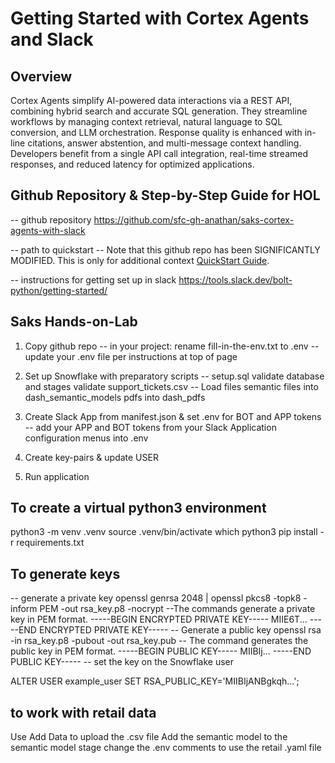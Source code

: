 # Getting Started with Cortex Agents and Slack

## Overview

Cortex Agents simplify AI-powered data interactions via a REST API, combining hybrid search and accurate SQL generation. They streamline workflows by managing context retrieval, natural language to SQL conversion, and LLM orchestration. Response quality is enhanced with in-line citations, answer abstention, and multi-message context handling. Developers benefit from a single API call integration, real-time streamed responses, and reduced latency for optimized applications.

## Github Repository & Step-by-Step Guide for HOL
-- github repository
https://github.com/sfc-gh-anathan/saks-cortex-agents-with-slack 

-- path to quickstart
-- Note that this github repo has been SIGNIFICANTLY MODIFIED. This is only for additional context
[QuickStart Guide](https://quickstarts.snowflake.com/guide/integrate_snowflake_cortex_agents_with_slack/index.html).

-- instructions for getting set up in slack
https://tools.slack.dev/bolt-python/getting-started/ 

## Saks Hands-on-Lab

1. Copy github repo
    -- in your project: rename fill-in-the-env.txt to .env
    -- update your .env file per instructions at top of page


2. Set up Snowflake with preparatory scripts
    -- setup.sql
        validate database and stages
        validate support_tickets.csv
    -- Load files
        semantic files into dash_semantic_models
        pdfs into dash_pdfs

3. Create Slack App from manifest.json & set .env for BOT and APP tokens
    -- add your APP and BOT tokens from your Slack Application configuration menus into .env

4. Create key-pairs & update USER

5. Run application






## To create a virtual python3 environment
python3 -m venv .venv
source .venv/bin/activate
which python3
pip install -r requirements.txt


## To generate keys
-- generate a private key
openssl genrsa 2048 | openssl pkcs8 -topk8 -inform PEM -out rsa_key.p8 -nocrypt
--The commands generate a private key in PEM format.
-----BEGIN ENCRYPTED PRIVATE KEY-----
MIIE6T...
-----END ENCRYPTED PRIVATE KEY-----
-- Generate a public key
openssl rsa -in rsa_key.p8 -pubout -out rsa_key.pub
-- The command generates the public key in PEM format.
-----BEGIN PUBLIC KEY-----
MIIBIj...
-----END PUBLIC KEY-----
-- set the key on the Snowflake user

ALTER USER example_user SET RSA_PUBLIC_KEY='MIIBIjANBgkqh...';


## to work with retail data
Use Add Data to upload the .csv file
Add the semantic model to the semantic model stage
change the .env comments to use the retail .yaml file
